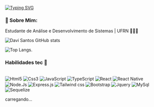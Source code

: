 <a href="https://git.io/typing-svg">
<img src="https://readme-typing-svg.demolab.com?font=Fira+Code&pause=1000&color=FFFFFF&width=435&lines=Ol%C3%A1+Mundo%2C+Eu+sou+Davi!+%F0%9F%91%8B" alt="Typing SVG" />
</a>

### 🚀 Sobre Mim:

<p>Estudante de Análise e Desenvolvimento de Sistemas | UFRN 👨🏻‍💻<p>

![Davi Santos GitHub stats](https://github-readme-stats.vercel.app/api?username=dvsantoss&show_icons=true&theme=radical)

![Top Langs](https://github-readme-stats.vercel.app/api/top-langs/?username=dvsantoss&show_progress=true).


### Habilidades tec 🚀

<div style = "display: inline_block"></br>

<img align="center" alt="Html5" src = "https://img.shields.io/badge/HTML5-E34F26?style=for-the-badge&logo=html5&logoColor=white">
<img align="center" alt="Css3" src = "https://img.shields.io/badge/CSS3-1572B6?style=for-the-badge&logo=css3&logoColor=white">
<img align="center" alt="JavaScript" src = "https://img.shields.io/badge/JavaScript-F7DF1E?style=for-the-badge&logo=javascript&logoColor=black">
<img align="center" alt="TypeScript" src = "https://img.shields.io/badge/TypeScript-007ACC?style=for-the-badge&logo=typescript&logoColor=white">
<img align="center" alt="React" src = "https://img.shields.io/badge/React-20232A?style=for-the-badge&logo=react&logoColor=61DAFB">
<img align="center" alt="React Native" src = "https://img.shields.io/badge/React_Native-20232A?style=for-the-badge&logo=react&logoColor=61DAFB">
<img align="center" alt="Node.Js" src = "https://img.shields.io/badge/Node.js-43853D?style=for-the-badge&logo=node.js&logoColor=white">
<img align="center" alt="Express.js" src = "https://img.shields.io/badge/Express.js-404D59?style=for-the-badge">
<img align="center" alt="Tailwind css" src = "https://img.shields.io/badge/Tailwind_CSS-38B2AC?style=for-the-badge&logo=tailwind-css&logoColor=white">
<img align="center" alt="Bootstrap" src = "https://img.shields.io/badge/Bootstrap-563D7C?style=for-the-badge&logo=bootstrap&logoColor=white">
<img align="center" alt="Jquery" src = "https://img.shields.io/badge/jQuery-0769AD?style=for-the-badge&logo=jquery&logoColor=white">
<img align="center" alt="MySql" src = "https://img.shields.io/badge/MySQL-00000F?style=for-the-badge&logo=mysql&logoColor=white">
<img align="center" alt="Sequelize" src = "https://img.shields.io/badge/sequelize-323330?style=for-the-badge&logo=sequelize&logoColor=blue">
<p>carregando...</p>

</div>
